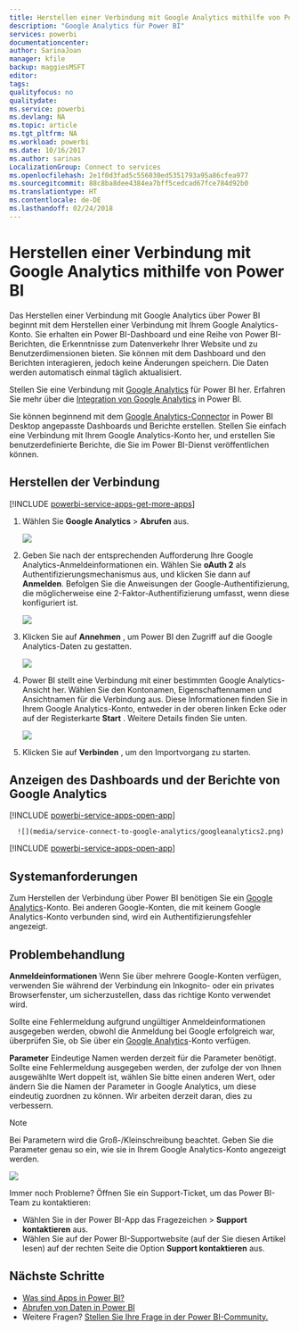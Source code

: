 ```yaml
---
title: Herstellen einer Verbindung mit Google Analytics mithilfe von Power BI
description: "Google Analytics für Power BI"
services: powerbi
documentationcenter: 
author: SarinaJoan
manager: kfile
backup: maggiesMSFT
editor: 
tags: 
qualityfocus: no
qualitydate: 
ms.service: powerbi
ms.devlang: NA
ms.topic: article
ms.tgt_pltfrm: NA
ms.workload: powerbi
ms.date: 10/16/2017
ms.author: sarinas
LocalizationGroup: Connect to services
ms.openlocfilehash: 2e1f0d3fad5c556030ed5351793a95a86cfea977
ms.sourcegitcommit: 88c8ba8dee4384ea7bff5cedcad67fce784d92b0
ms.translationtype: HT
ms.contentlocale: de-DE
ms.lasthandoff: 02/24/2018
---
```

# <a name="connect-to-google-analytics-with-power-bi"></a>Herstellen einer Verbindung mit Google Analytics mithilfe von Power BI
Das Herstellen einer Verbindung mit Google Analytics über Power BI beginnt mit dem Herstellen einer Verbindung mit Ihrem Google Analytics-Konto. Sie erhalten ein Power BI-Dashboard und eine Reihe von Power BI-Berichten, die Erkenntnisse zum Datenverkehr Ihrer Website und zu Benutzerdimensionen bieten. Sie können mit dem Dashboard und den Berichten interagieren, jedoch keine Änderungen speichern. Die Daten werden automatisch einmal täglich aktualisiert.

Stellen Sie eine Verbindung mit [Google Analytics](https://app.powerbi.com/getdata/services/google-analytics) für Power BI her. Erfahren Sie mehr über die [Integration von Google Analytics](https://powerbi.microsoft.com/integrations/google-analytics) in Power BI.

Sie können beginnend mit dem [Google Analytics-Connector](service-google-analytics-connector.md) in Power BI Desktop angepasste Dashboards und Berichte erstellen. Stellen Sie einfach eine Verbindung mit Ihrem Google Analytics-Konto her, und erstellen Sie benutzerdefinierte Berichte, die Sie im Power BI-Dienst veröffentlichen können.

## <a name="how-to-connect"></a>Herstellen der Verbindung
[!INCLUDE [powerbi-service-apps-get-more-apps](./includes/powerbi-service-apps-get-more-apps.md)]

1. Wählen Sie **Google Analytics** \> **Abrufen** aus.
   
   ![](media/service-connect-to-google-analytics/ga.png)
2. Geben Sie nach der entsprechenden Aufforderung Ihre Google Analytics-Anmeldeinformationen ein. Wählen Sie **oAuth 2** als Authentifizierungsmechanismus aus, und klicken Sie dann auf **Anmelden**. Befolgen Sie die Anweisungen der Google-Authentifizierung, die möglicherweise eine 2-Faktor-Authentifizierung umfasst, wenn diese konfiguriert ist.
   
   ![](media/service-connect-to-google-analytics/creds.png)
3. Klicken Sie auf **Annehmen** , um Power BI den Zugriff auf die Google Analytics-Daten zu gestatten.
   
   ![](media/service-connect-to-google-analytics/googleanalytics.png)
4. Power BI stellt eine Verbindung mit einer bestimmten Google Analytics-Ansicht her. Wählen Sie den Kontonamen, Eigenschaftennamen und Ansichtnamen für die Verbindung aus. Diese Informationen finden Sie in Ihrem Google Analytics-Konto, entweder in der oberen linken Ecke oder auf der Registerkarte **Start** . Weitere Details finden Sie unten. 
   
   ![](media/service-connect-to-google-analytics/params2.png)
5. Klicken Sie auf **Verbinden** , um den Importvorgang zu starten. 

## <a name="view-the-google-analytics-dashboard-and-reports"></a>Anzeigen des Dashboards und der Berichte von Google Analytics
[!INCLUDE [powerbi-service-apps-open-app](./includes/powerbi-service-apps-open-app.md)]

      ![](media/service-connect-to-google-analytics/googleanalytics2.png)

[!INCLUDE [powerbi-service-apps-open-app](./includes/powerbi-service-apps-what-now.md)]

## <a name="system-requirements"></a>Systemanforderungen
Zum Herstellen der Verbindung über Power BI benötigen Sie ein [Google Analytics](https://www.google.com/analytics/)-Konto. Bei anderen Google-Konten, die mit keinem Google Analytics-Konto verbunden sind, wird ein Authentifizierungsfehler angezeigt.

## <a name="troubleshooting"></a>Problembehandlung
**Anmeldeinformationen** Wenn Sie über mehrere Google-Konten verfügen, verwenden Sie während der Verbindung ein Inkognito- oder ein privates Browserfenster, um sicherzustellen, dass das richtige Konto verwendet wird.

Sollte eine Fehlermeldung aufgrund ungültiger Anmeldeinformationen ausgegeben werden, obwohl die Anmeldung bei Google erfolgreich war, überprüfen Sie, ob Sie über ein [Google Analytics](https://www.google.com/analytics/)-Konto verfügen.

**Parameter** Eindeutige Namen werden derzeit für die Parameter benötigt. Sollte eine Fehlermeldung ausgegeben werden, der zufolge der von Ihnen ausgewählte Wert doppelt ist, wählen Sie bitte einen anderen Wert, oder ändern Sie die Namen der Parameter in Google Analytics, um diese eindeutig zuordnen zu können. Wir arbeiten derzeit daran, dies zu verbessern.

>[!NOTE]
>Bei Parametern wird die Groß-/Kleinschreibung beachtet. Geben Sie die Parameter genau so ein, wie sie in Ihrem Google Analytics-Konto angezeigt werden.

![](media/service-connect-to-google-analytics/pbi_googleanalytics1.png)

Immer noch Probleme? Öffnen Sie ein Support-Ticket, um das Power BI-Team zu kontaktieren:

* Wählen Sie in der Power BI-App das Fragezeichen \> **Support kontaktieren** aus.
* Wählen Sie auf der Power BI-Supportwebsite (auf der Sie diesen Artikel lesen) auf der rechten Seite die Option **Support kontaktieren** aus.

## <a name="next-steps"></a>Nächste Schritte
* [Was sind Apps in Power BI?](service-install-use-apps.md)
* [Abrufen von Daten in Power BI](service-get-data.md)
* Weitere Fragen? [Stellen Sie Ihre Frage in der Power BI-Community.](http://community.powerbi.com/)

